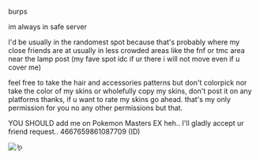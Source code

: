 burps

im always in safe server 

I'd be usually in the randomest spot because that's probably where my close friends are at usually in less crowded areas like the fnf or tmc area near the lamp post (my fave spot idc if ur there i will not move even if u cover me)

feel free to take the hair and accessories patterns but don't colorpick nor take the color of my skins or wholefully copy my skins, don't post it on any platforms thanks, if u want to rate my skins go ahead. that's my only permission for you no any other permissions but that.

YOU SHOULD add me on Pokemon Masters EX heh.. I'll gladly accept ur friend request.. 4667659861087709 (ID)

![:worm:](https://komarev.com/ghpvc/?username=shiningumbreon&color=add8e6&label=🪱)

